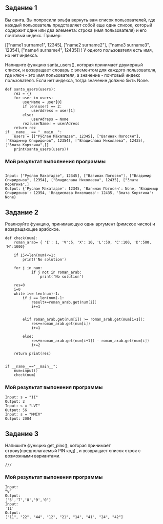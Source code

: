 ## Задание 1
Вы санта. Вы попросили эльфа вернуть вам список пользователей, где каждый пользователь представляет собой еще один список, который содержит один или два элемента: строка (имя пользователя) и его почтовый индекс. Пример:

[["name1 surname1", 12345], ["name2 surname2"], ["name3 surname3", 12354], ["name4 surname4", 12435]]
! У одного пользователя есть имя, но нет индекса.

Напишите функцию santa_users(), которая принимает двумерный список, и возвращает словарь с элементом для каждого пользователя, где ключ - это имя пользователя, а значение - почтовый индекс пользователя. Если нет индекса, тогда значение должно быть None.
``` Py
def santa_users(users):
    rez = {}
    for user in users:
        userName = user[0]
        if len(user) == 2:
            userAdress = user[1]
        else:
            userAdress = None
        rez[userName] = userAdress
    return rez
if __name__ == "__main__":
    users = [["Руслан Махатадзе", 12345], ["Вагинак Погосян"], ["Владимир Спиридонов", 12354], ["Владислава Николаева", 12435], ["Злата Корягина",]]
    print(santa_users(users))
```
### Мой результат выполнения программы
``` Py

Input: ["Руслан Махатадзе", 12345], ["Вагинак Погосян"], ["Владимир Спиридонов", 12354], ["Владислава Николаева", 12435], ["Злата Корягина",]
Output: {'Руслан Махатадзе': 12345, 'Вагинак Погосян': None, 'Владимир Спиридонов': 12354, 'Владислава Николаева': 12435, 'Злата Корягина': None}
```

## Задание 2
Реализуйте функцию, принимающую один аргумент (римское число) и возвращающее арабское.

``` Py
def check(num):
    roman_arab= { 'I': 1, 'V':5, 'X': 10, 'L':50, 'C':100, 'D':500, 'M':1000}

    if 15<=len(num)<=1:
        print('No solution')

    for j in num:
            if j not in roman_arab:
                print('No solution')

    res=0
    i=0
    while i<= len(num)-1:
        if i == len(num)-1:
            result+=roman_arab.get(num[i])
            i+=1

    
        elif roman_arab.get(num[i]) >= roman_arab.get(num[i+1]):
            res+=roman_arab.get(num[i])
            i+=1

        else:
            res+=roman_arab.get(num[i+1]) - roman_arab.get(num[i])
            i+=2

    return print(res)


if __name__=="__main__":
    num=input()
    check(num)
```
### Мой результат выпонения программы
```
Input: s = "II"
Output: 2
Input: s = "LVI"
Output: 56
Input: s = "MMIV"
Output: 2004

```

## Задание 3
Напишите функцию get_pins(), которая принимает строку(предполагаемый PIN код) , и возвращает список строк с возможными вариантами. 
``` Py
///
```
### Мой результат выпонения программы
```
Input:
“8”
Output:
['5','7','8','9','0']
Input:
'11'
Output:
["11", "22", "44", "12", "21", "14", "41", "24", "42"]

```